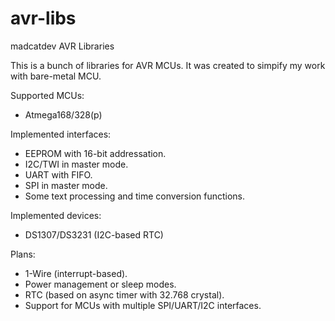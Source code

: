# avr-libs
madcatdev AVR Libraries

This is a bunch of libraries for AVR MCUs.
It was created to simpify my work with bare-metal MCU. 

Supported MCUs:
- Atmega168/328(p)

Implemented interfaces:
- EEPROM with 16-bit addressation.
- I2C/TWI in master mode.
- UART with FIFO.
- SPI in master mode.
- Some text processing and time conversion functions.

Implemented devices:
- DS1307/DS3231 (I2C-based RTC)

Plans:
- 1-Wire (interrupt-based).
- Power management or sleep modes.
- RTC (based on async timer with 32.768 crystal).
- Support for MCUs with multiple SPI/UART/I2C interfaces.
